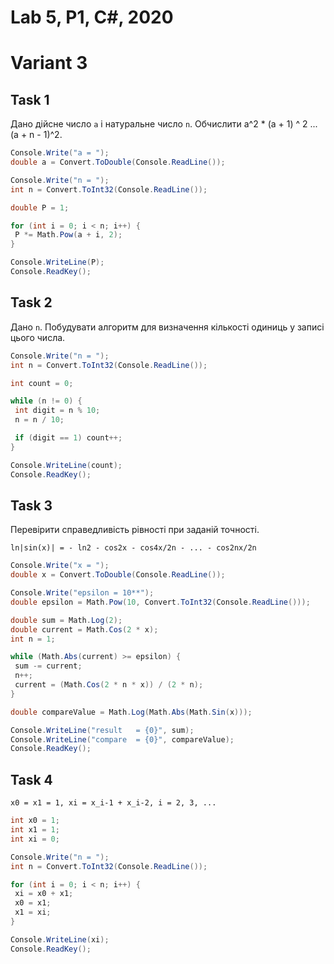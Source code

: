 # Lab 5, P1, C#, 2020
# Variant 3

## Task 1

Дано дійсне число `a` і натуральне число `n`. Обчислити  a^2 * (a + 1) ^ 2 ... (a + n - 1)^2.

```csharp
Console.Write("a = ");
double a = Convert.ToDouble(Console.ReadLine());

Console.Write("n = ");
int n = Convert.ToInt32(Console.ReadLine());

double P = 1;

for (int i = 0; i < n; i++) {
 P *= Math.Pow(a + i, 2);
}

Console.WriteLine(P);
Console.ReadKey();
```

## Task 2

Дано `n`. Побудувати алгоритм для визначення кількості одиниць у записі цього числа.

```csharp
Console.Write("n = ");
int n = Convert.ToInt32(Console.ReadLine());

int count = 0;

while (n != 0) {
 int digit = n % 10;
 n = n / 10;

 if (digit == 1) count++;
}

Console.WriteLine(count);
Console.ReadKey();
```

## Task 3

Перевірити справедливість рівності при заданій точності.

`ln|sin(x)| = - ln2 - cos2x - cos4x/2n - ... - cos2nx/2n`

```csharp
Console.Write("x = ");
double x = Convert.ToDouble(Console.ReadLine());

Console.Write("epsilon = 10**");
double epsilon = Math.Pow(10, Convert.ToInt32(Console.ReadLine()));

double sum = Math.Log(2);
double current = Math.Cos(2 * x);
int n = 1;

while (Math.Abs(current) >= epsilon) {
 sum -= current;
 n++;
 current = (Math.Cos(2 * n * x)) / (2 * n);
}

double compareValue = Math.Log(Math.Abs(Math.Sin(x)));

Console.WriteLine("result   = {0}", sum);
Console.WriteLine("compare  = {0}", compareValue);
Console.ReadKey();
```


## Task 4

`x0 = x1 = 1, xi = x_i-1 + x_i-2, i = 2, 3, ...` 

```csharp
int x0 = 1;
int x1 = 1;
int xi = 0;

Console.Write("n = ");
int n = Convert.ToInt32(Console.ReadLine());

for (int i = 0; i < n; i++) {
 xi = x0 + x1;
 x0 = x1;
 x1 = xi;
}

Console.WriteLine(xi);
Console.ReadKey();
```